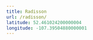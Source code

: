 ```yaml
---
title: Radisson
url: /radisson/
latitude: 52.461024200000004
longitude: -107.39504880000001
---
```


